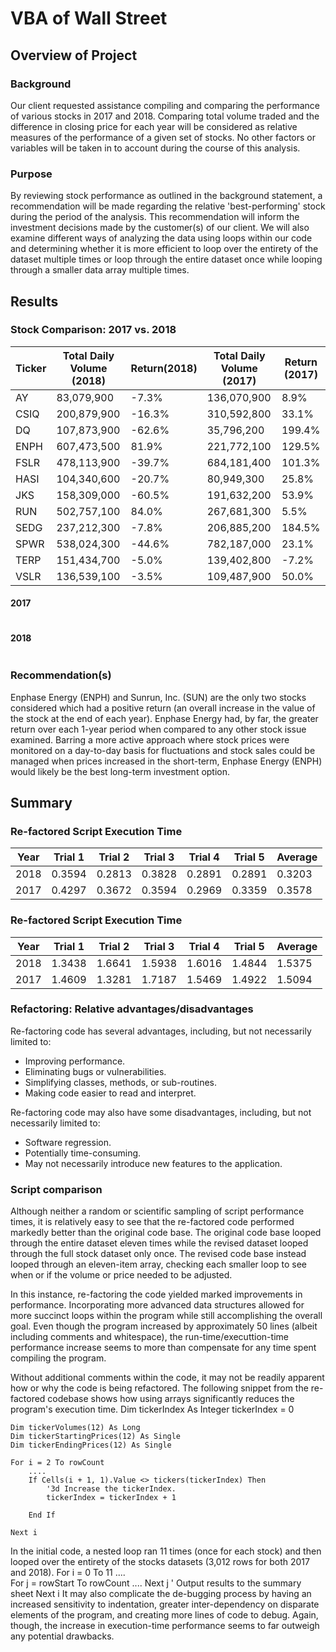 # VBA of Wall Street

## Overview of Project

### Background
Our client requested assistance compiling and comparing the performance of various stocks in 2017 and 2018. Comparing total volume traded and the difference in closing price for each year will be considered as relative measures of the performance of a given set of stocks. No other factors or variables will be taken in to account during the course of this analysis.

### Purpose
By reviewing stock performance as outlined in the background statement, a recommendation will be made regarding the relative 'best-performing' stock during the period of the analysis. This recommendation will inform the investment decisions made by the customer(s) of our client. We will also examine different ways of analyzing the data using loops within our code and determining whether it is more efficient to loop over the entirety of the dataset multiple times or loop through the entire dataset once while looping through a smaller data array multiple times.

## Results

### Stock Comparison: 2017 vs. 2018
| Ticker | Total Daily Volume (2018) | Return(2018) | Total Daily Volume (2017) | Return (2017) |
| ----- | ----- | ----- | ----- | ----- |
| AY | 83,079,900 | -7.3% | 136,070,900 | 8.9% |
| CSIQ | 200,879,900 | -16.3% | 310,592,800 | 33.1% |
| DQ | 107,873,900 | -62.6% | 35,796,200 | 199.4% |
| ENPH | 607,473,500 | 81.9% | 221,772,100 | 129.5% |
| FSLR | 478,113,900 | -39.7% | 684,181,400 | 101.3% |
| HASI | 104,340,600 | -20.7% | 80,949,300 | 25.8% |
| JKS | 158,309,000 | -60.5% | 191,632,200 | 53.9% |
| RUN | 502,757,100 | 84.0% | 267,681,300 | 5.5% |
| SEDG | 237,212,300 | -7.8% | 206,885,200 | 184.5% |
| SPWR | 538,024,300 | -44.6% | 782,187,000 | 23.1% |
| TERP | 151,434,700 | -5.0% | 139,402,800 | -7.2% |
| VSLR | 136,539,100 | -3.5% | 109,487,900 | 50.0% |

#### 2017
<img src="https://github.com/gh-mrmoore/DataAnalytics/blob/main/Challenges/Challenge02/Resources/VBA_Challenge_2017.png" alt="" />

#### 2018
<img src="https://github.com/gh-mrmoore/DataAnalytics/blob/main/Challenges/Challenge02/Resources/VBA_Challenge_2018.png" alt="" />


### Recommendation(s)
Enphase Energy (ENPH) and Sunrun, Inc. (SUN) are the only two stocks considered which had a positive return (an overall increase in the value of the stock at the end of each year). Enphase Energy had, by far, the greater return over each 1-year period when compared to any other stock issue examined. Barring a more active approach where stock prices were monitored on a day-to-day basis for fluctuations and stock sales could be managed when prices increased in the short-term, Enphase Energy (ENPH) would likely be the best long-term investment option.

## Summary

### Re-factored Script Execution Time
| Year | Trial 1 | Trial 2 | Trial 3 | Trial 4 | Trial 5 | Average |
| ----- | ----- | ----- | ----- | ----- | ----- | ----- |
| 2018 | 0.3594 | 0.2813 | 0.3828 | 0.2891 | 0.2891 | 0.3203 |
| 2017 | 0.4297 | 0.3672 | 0.3594 | 0.2969 | 0.3359 | 0.3578 |

### Re-factored Script Execution Time
| Year | Trial 1 | Trial 2 | Trial 3 | Trial 4 | Trial 5 | Average |
| ----- | ----- | ----- | ----- | ----- | ----- | ----- |
| 2018 | 1.3438 | 1.6641 | 1.5938 | 1.6016 | 1.4844 | 1.5375 |
| 2017 | 1.4609 | 1.3281 | 1.7187 | 1.5469 | 1.4922 | 1.5094 |

### Refactoring: Relative advantages/disadvantages
Re-factoring code has several advantages, including, but not necessarily limited to:
* Improving performance.
* Eliminating bugs or vulnerabilities.
* Simplifying classes, methods, or sub-routines.
* Making code easier to read and interpret.

Re-factoring code may also have some disadvantages, including, but not necessarily limited to:
* Software regression.
* Potentially time-consuming.
* May not necessarily introduce new features to the application.

### Script comparison
Although neither a random or scientific sampling of script performance times, it is relatively easy to see that the re-factored code performed markedly better than the original code base. The original code base looped through the entire dataset eleven times while the revised dataset looped through the full stock dataset only once. The revised code base instead looped through an eleven-item array, checking each smaller loop to see when or if the volume or price needed to be adjusted.

In this instance, re-factoring the code yielded marked improvements in performance. Incorporating more advanced data structures allowed for more succinct loops within the program while still accomplishing the overall goal. Even though the program increased by approximately 50 lines (albeit including comments and whitespace), the run-time/executtion-time performance increase seems to more than compensate for any time spent compiling the program.

Without additional comments within the code, it may not be readily apparent how or why the code is being refactored. The following snippet from the re-factored codebase shows how using arrays significantly reduces the program's execution time.
    Dim tickerIndex As Integer
    tickerIndex = 0
    
    Dim tickerVolumes(12) As Long
    Dim tickerStartingPrices(12) As Single
    Dim tickerEndingPrices(12) As Single

    For i = 2 To rowCount
        ....
        If Cells(i + 1, 1).Value <> tickers(tickerIndex) Then
            '3d Increase the tickerIndex.
            tickerIndex = tickerIndex + 1
            
        End If
    
    Next i

In the initial code, a nested loop ran 11 times (once for each stock) and then looped over the entirety of the stocks datasets (3,012 rows for both 2017 and 2018).
    For i = 0 To 11
        ....        
        For j = rowStart To rowCount
            ....
        Next j
        ' Output results to the summary sheet
    Next i
It may also complicate the de-bugging process by having an increased sensitivity to indentation, greater inter-dependency on disparate elements of the program, and creating more lines of code to debug. Again, though, the increase in execution-time performance seems to far outweigh any potential drawbacks.